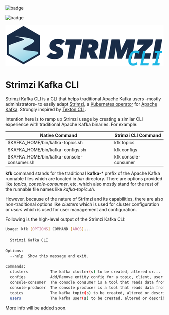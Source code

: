 ![badge](https://github.com/systemcraftsman/strimzi-kafka-cli/workflows/Build/badge.svg)

![badge](https://github.com/systemcraftsman/strimzi-kafka-cli/workflows/Deploy/badge.svg)

![strimzi cli](documentation/logo/strimzi_cli.png)

# Strimzi Kafka CLI

Strimzi Kafka CLI is a CLI that helps traditional Apache Kafka users
-mostly administrators- to easily adapt [Strimzi](https://strimzi.io/),
a [Kubernetes
operator](https://operatorhub.io/operator/strimzi-kafka-operator) for
[Apache Kafka](https://kafka.apache.org/). Strongly inspired by [Tekton
CLI](https://github.com/tektoncd/cli).

Intention here is to ramp up Strimzi usage by creating a similar CLI
experience with traditional Apache Kafka binaries. For example:

| Native Command                             | Strimzi CLI Command  |
| ------------------------------------------ | -------------------- |
| $KAFKA\_HOME/bin/kafka-topics.sh           | kfk topics           |
| $KAFKA\_HOME/bin/kafka-configs.sh          | kfk configs          |
| $KAFKA\_HOME/bin/kafka-console-consumer.sh | kfk console-consumer |

**kfk** command stands for the traditional **kafka-**\* prefix of the
Apache Kafka runnable files which are located in *bin* directory. There
are options provided like *topics*, *console-consumer*, etc. which also
mostly stand for the rest of the runnable file names like
*kafka-topic.sh*.

However, because of the nature of Strimzi and its capabilities, there
are also non-traditional options like *clusters* which is used for
cluster configuration or *users* which is used for user management and
configuration.

Following is the high-level output of the Strimzi Kafka CLI:

``` bash
Usage: kfk [OPTIONS] COMMAND [ARGS]...

  Strimzi Kafka CLI

Options:
  --help  Show this message and exit.

Commands:
  clusters          The kafka cluster(s) to be created, altered or...
  configs           Add/Remove entity config for a topic, client, user or...
  console-consumer  The console consumer is a tool that reads data from...
  console-producer  The console producer is a tool that reads data from...
  topics            The kafka topic(s) to be created, altered or described.
  users             The kafka user(s) to be created, altered or described.
```

More info will be added soon.
